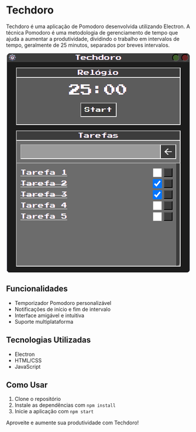 # Techdoro

Techdoro é uma aplicação de Pomodoro desenvolvida utilizando Electron. A técnica Pomodoro é uma metodologia de gerenciamento de tempo que ajuda a aumentar a produtividade, dividindo o trabalho em intervalos de tempo, geralmente de 25 minutos, separados por breves intervalos.

<p align="center">
  <img src="./Techdoro.png" alt="Texto Alternativo">
</p>

## Funcionalidades

- Temporizador Pomodoro personalizável
- Notificações de início e fim de intervalo
- Interface amigável e intuitiva
- Suporte multiplataforma

## Tecnologias Utilizadas

- Electron
- HTML/CSS
- JavaScript

## Como Usar

1. Clone o repositório
2. Instale as dependências com `npm install`
3. Inicie a aplicação com `npm start`

Aproveite e aumente sua produtividade com Techdoro!